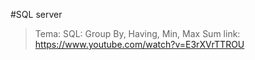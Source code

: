 #SQL server

> Tema: SQL: Group By, Having, Min, Max Sum
> link: https://www.youtube.com/watch?v=E3rXVrTTROU

